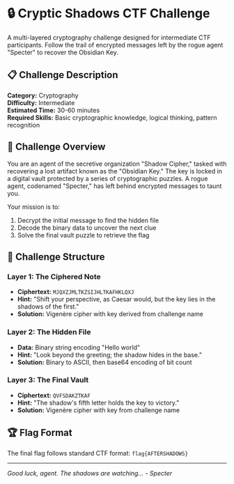 # 🔒 Cryptic Shadows CTF Challenge

A multi-layered cryptography challenge designed for intermediate CTF participants. Follow the trail of encrypted messages left by the rogue agent "Specter" to recover the Obsidian Key.

## 📋 Challenge Description

**Category:** Cryptography  
**Difficulty:** Intermediate  
**Estimated Time:** 30-60 minutes  
**Required Skills:** Basic cryptographic knowledge, logical thinking, pattern recognition

## 🎯 Challenge Overview

You are an agent of the secretive organization "Shadow Cipher," tasked with recovering a lost artifact known as the "Obsidian Key." The key is locked in a digital vault protected by a series of cryptographic puzzles. A rogue agent, codenamed "Specter," has left behind encrypted messages to taunt you.

Your mission is to:
1. Decrypt the initial message to find the hidden file
2. Decode the binary data to uncover the next clue
3. Solve the final vault puzzle to retrieve the flag

## 🧩 Challenge Structure

### Layer 1: The Ciphered Note
- **Ciphertext:** `MJQXZJMLTKZSIJHLTKAFHKLQXJ`
- **Hint:** "Shift your perspective, as Caesar would, but the key lies in the shadows of the first."
- **Solution:** Vigenère cipher with key derived from challenge name

### Layer 2: The Hidden File
- **Data:** Binary string encoding "Hello world"
- **Hint:** "Look beyond the greeting; the shadow hides in the base."
- **Solution:** Binary to ASCII, then base64 encoding of bit count

### Layer 3: The Final Vault
- **Ciphertext:** `QVFSDAKZTKAF`
- **Hint:** "The shadow's fifth letter holds the key to victory."
- **Solution:** Vigenère cipher with key from challenge name

## 🏆 Flag Format

The final flag follows standard CTF format: `flag{AFTERSHADOWS}`

---

*Good luck, agent. The shadows are watching... - Specter* 
